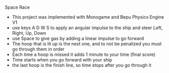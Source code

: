 Space Race

- This project was implemented with Monogame and Bepu Physics Engine V1
- use keys A D W S to apply an angular impulse to the ship and steer Left, Right, Up, Down
- use Space to give gas by adding a linear impulse to go forward
- The hoop that is lit up is the next one, and to not be penalized you must go through them in order
- Each time a hoop is missed it adds 1 minute to your time (final score)
- Time starts when you go forward with your ship
- the last hoop is the finish line, so time stops after you go through it
